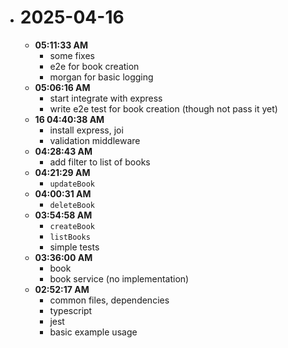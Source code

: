 - # 2025-04-16
  - **05:11:33 AM**
    - some fixes
    - e2e for book creation
    - morgan for basic logging
  - **05:06:16 AM**
    - start integrate with express
    - write e2e test for book creation (though not pass it yet)
  - **16 04:40:38 AM**
    - install express, joi
    - validation middleware
  - **04:28:43 AM**
    - add filter to list of books
  - **04:21:29 AM**
    - `updateBook`
  - **04:00:31 AM**
    - `deleteBook`
  - **03:54:58 AM**
    - `createBook`
    - `listBooks`
    - simple tests
  - **03:36:00 AM**
    - book
    - book service (no implementation)
  - **02:52:17 AM**
    - common files, dependencies
    - typescript
    - jest
    - basic example usage
